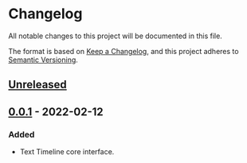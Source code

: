 # Changelog
All notable changes to this project will be documented in this file.

The format is based on [Keep a Changelog](https://keepachangelog.com/en/1.0.0/),
and this project adheres to [Semantic Versioning](https://semver.org/spec/v2.0.0.html).

## [Unreleased]

## [0.0.1] - 2022-02-12
### Added
- Text Timeline core interface.

[Unreleased]: https://github.com/Fangjun-Zhou/Text-Timeline-Release
[0.0.1]: https://github.com/Fangjun-Zhou/Text-Timeline-Release